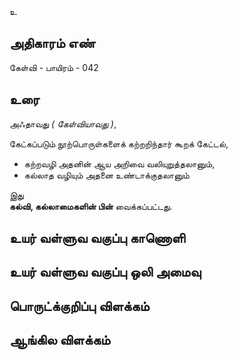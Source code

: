 உ


## அதிகாரம் எண்

கேள்வி - பாயிரம் - 042

## உரை

அஃதாவது _( கேள்வியாவது )_,  

கேட்கப்படும் நூற்பொருள்களைக் கற்றறிந்தார் கூறக் கேட்டல்,  

* கற்றவழி அதனின் ஆய அறிவை வலியுறுத்தலானும்,  
* கல்லாத வழியும் அதனை உண்டாக்குதலானும்  

இது  
**கல்வி, கல்லாமைகளின் பின்** வைக்கப்பட்டது.

## உயர் வள்ளுவ வகுப்பு காணொளி


## உயர் வள்ளுவ வகுப்பு ஒலி அமைவு 


## பொருட்க்குறிப்பு விளக்கம்


## ஆங்கில விளக்கம்


